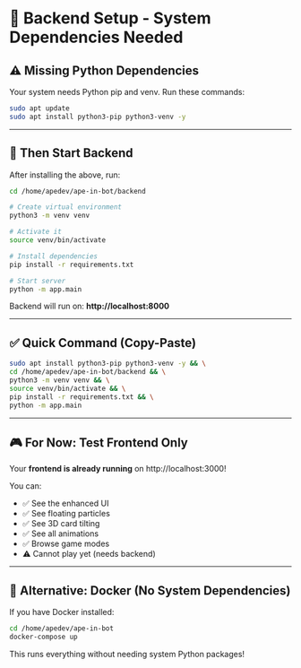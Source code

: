 # 🔧 Backend Setup - System Dependencies Needed

## ⚠️ Missing Python Dependencies

Your system needs Python pip and venv. Run these commands:

```bash
sudo apt update
sudo apt install python3-pip python3-venv -y
```

---

## 🚀 Then Start Backend

After installing the above, run:

```bash
cd /home/apedev/ape-in-bot/backend

# Create virtual environment
python3 -m venv venv

# Activate it
source venv/bin/activate

# Install dependencies
pip install -r requirements.txt

# Start server
python -m app.main
```

Backend will run on: **http://localhost:8000**

---

## ✅ Quick Command (Copy-Paste)

```bash
sudo apt install python3-pip python3-venv -y && \
cd /home/apedev/ape-in-bot/backend && \
python3 -m venv venv && \
source venv/bin/activate && \
pip install -r requirements.txt && \
python -m app.main
```

---

## 🎮 For Now: Test Frontend Only

Your **frontend is already running** on http://localhost:3000!

You can:
- ✅ See the enhanced UI
- ✅ See floating particles
- ✅ See 3D card tilting
- ✅ See all animations
- ✅ Browse game modes
- ⚠️  Cannot play yet (needs backend)

---

## 📝 Alternative: Docker (No System Dependencies)

If you have Docker installed:

```bash
cd /home/apedev/ape-in-bot
docker-compose up
```

This runs everything without needing system Python packages!







